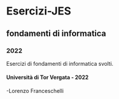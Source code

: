 # Esercizi-JES 
## fondamenti di informatica 
### 2022

Esercizi di fondamenti di informatica svolti.

#### Università di Tor Vergata - 2022

-Lorenzo Franceschelli
